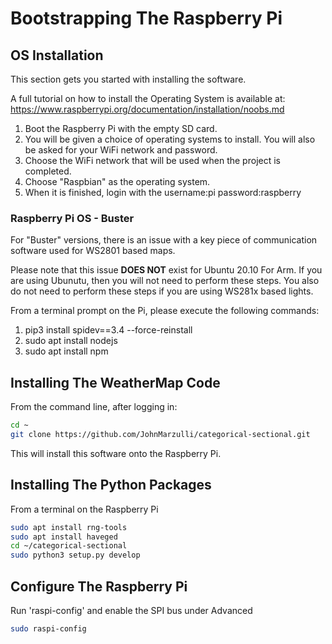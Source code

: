 # Bootstrapping The Raspberry Pi

## OS Installation

This section gets you started with installing the software.

A full tutorial on how to install the Operating System is available at: <https://www.raspberrypi.org/documentation/installation/noobs.md>

1. Boot the Raspberry Pi with the empty SD card.
2. You will be given a choice of operating systems to install. You will also be asked for your WiFi network and password.
3. Choose the WiFi network that will be used when the project is completed.
4. Choose "Raspbian" as the operating system.
5. When it is finished, login with the username:pi password:raspberry
 
### Raspberry Pi OS - Buster

For "Buster" versions, there is an issue with a key piece of communication software used for WS2801 based maps.

Please note that this issue **DOES NOT** exist for Ubuntu 20.10 For Arm. If you are using Ubunutu, then you will not need to perform these steps. You also do not need to perform these steps if you are using WS281x based lights.

From a terminal prompt on the Pi, please execute the following commands:

1. pip3 install spidev==3.4 --force-reinstall
2. sudo apt install nodejs
3. sudo apt install npm

## Installing The WeatherMap Code

From the command line, after logging in:

```bash
cd ~
git clone https://github.com/JohnMarzulli/categorical-sectional.git
```

This will install this software onto the Raspberry Pi.

## Installing The Python Packages

From a terminal on the Raspberry Pi

```bash
sudo apt install rng-tools
sudo apt install haveged
cd ~/categorical-sectional
sudo python3 setup.py develop
```

## Configure The Raspberry Pi

Run 'raspi-config' and enable the SPI bus under Advanced

```bash
sudo raspi-config
```
